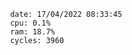 

                date: 17/04/2022 08:33:45
                cpu: 0.1%
                ram: 18.7%
                cycles: 3960

                         